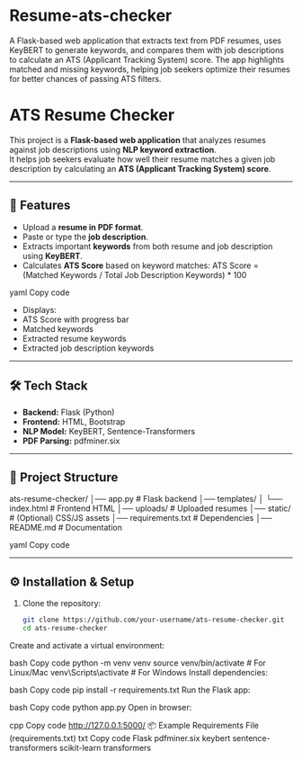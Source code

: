 # Resume-ats-checker
A Flask-based web application that extracts text from PDF resumes, uses KeyBERT to generate keywords, and compares them with job descriptions to calculate an ATS (Applicant Tracking System) score. The app highlights matched and missing keywords, helping job seekers optimize their resumes for better chances of passing ATS filters.

# ATS Resume Checker

This project is a **Flask-based web application** that analyzes resumes against job descriptions using **NLP keyword extraction**.  
It helps job seekers evaluate how well their resume matches a given job description by calculating an **ATS (Applicant Tracking System) score**.

---

## 🚀 Features
- Upload a **resume in PDF format**.
- Paste or type the **job description**.
- Extracts important **keywords** from both resume and job description using **KeyBERT**.
- Calculates **ATS Score** based on keyword matches:
ATS Score = (Matched Keywords / Total Job Description Keywords) * 100

yaml
Copy code
- Displays:
- ATS Score with progress bar
- Matched keywords
- Extracted resume keywords
- Extracted job description keywords

---

## 🛠 Tech Stack
- **Backend:** Flask (Python)
- **Frontend:** HTML, Bootstrap
- **NLP Model:** KeyBERT, Sentence-Transformers
- **PDF Parsing:** pdfminer.six

---

## 📂 Project Structure
ats-resume-checker/
│── app.py # Flask backend
│── templates/
│ └── index.html # Frontend HTML
│── uploads/ # Uploaded resumes
│── static/ # (Optional) CSS/JS assets
│── requirements.txt # Dependencies
│── README.md # Documentation

yaml
Copy code

---

## ⚙️ Installation & Setup

1. Clone the repository:
   ```bash
   git clone https://github.com/your-username/ats-resume-checker.git
   cd ats-resume-checker
Create and activate a virtual environment:

bash
Copy code
python -m venv venv
source venv/bin/activate   # For Linux/Mac
venv\Scripts\activate      # For Windows
Install dependencies:

bash
Copy code
pip install -r requirements.txt
Run the Flask app:

bash
Copy code
python app.py
Open in browser:

cpp
Copy code
http://127.0.0.1:5000/
📦 Example Requirements File (requirements.txt)
txt
Copy code
Flask
pdfminer.six
keybert
sentence-transformers
scikit-learn
transformers
